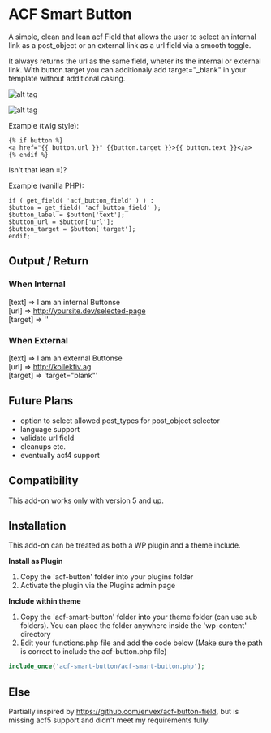 # ACF Smart Button

A simple, clean and lean acf Field that allows the user to select an internal link as a post_object or an external link as a url field via a smooth toggle.

It always returns the url as the same field, wheter its the internal or external link. With button.target you can additionaly add target="_blank" in your template without additional casing.  

![alt tag](https://cloud.githubusercontent.com/assets/2161918/11077731/e4106c2e-8801-11e5-8c71-ef265a428a3c.png)

![alt tag](https://cloud.githubusercontent.com/assets/2161918/11077733/e5643a06-8801-11e5-93f2-b99aba00e971.png)

Example (twig style):  

```
{% if button %}   
<a href="{{ button.url }}" {{button.target }}>{{ button.text }}</a>   
{% endif %}
```
  
Isn't that lean =)?

Example (vanilla PHP):  

```
if ( get_field( 'acf_button_field' ) ) : 
$button = get_field( 'acf_button_field' );
$button_label = $button['text'];
$button_url = $button['url'];
$button_target = $button['target'];
endif;
```

## Output / Return

### When Internal
[text] => I am an internal Buttonse   
[url] => http://yoursite.dev/selected-page  
[target] => ''

### When External
[text] => I am an external Buttonse  
[url] => http://kollektiv.ag  
[target] => 'target="blank"'

## Future Plans
- option to select allowed post_types for post_object selector
- language support
- validate url field
- cleanups etc.
- eventually acf4 support

## Compatibility

This add-on works only with version 5 and up.

## Installation

This add-on can be treated as both a WP plugin and a theme include.

**Install as Plugin**

1. Copy the 'acf-button' folder into your plugins folder
2. Activate the plugin via the Plugins admin page

**Include within theme**

1.	Copy the 'acf-smart-button' folder into your theme folder (can use sub folders). You can place the folder anywhere inside the 'wp-content' directory
2.	Edit your functions.php file and add the code below (Make sure the path is correct to include the acf-button.php file)

```php
include_once('acf-smart-button/acf-smart-button.php');
```

## Else

Partially inspired by https://github.com/envex/acf-button-field, but is missing acf5 support and didn't meet my requirements fully.